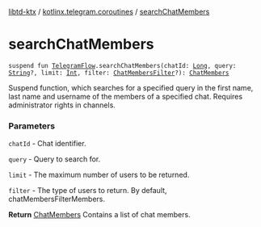 [libtd-ktx](../index.md) / [kotlinx.telegram.coroutines](index.md) / [searchChatMembers](./search-chat-members.md)

# searchChatMembers

`suspend fun `[`TelegramFlow`](../kotlinx.telegram.core/-telegram-flow/index.md)`.searchChatMembers(chatId: `[`Long`](https://kotlinlang.org/api/latest/jvm/stdlib/kotlin/-long/index.html)`, query: `[`String`](https://kotlinlang.org/api/latest/jvm/stdlib/kotlin/-string/index.html)`?, limit: `[`Int`](https://kotlinlang.org/api/latest/jvm/stdlib/kotlin/-int/index.html)`, filter: `[`ChatMembersFilter`](https://tdlibx.github.io/td/docs/org/drinkless/td/libcore/telegram/TdApi/ChatMembersFilter.html)`?): `[`ChatMembers`](https://tdlibx.github.io/td/docs/org/drinkless/td/libcore/telegram/TdApi/ChatMembers.html)

Suspend function, which searches for a specified query in the first name, last name and username
of the members of a specified chat. Requires administrator rights in channels.

### Parameters

`chatId` - Chat identifier.

`query` - Query to search for.

`limit` - The maximum number of users to be returned.

`filter` - The type of users to return. By default, chatMembersFilterMembers.

**Return**
[ChatMembers](https://tdlibx.github.io/td/docs/org/drinkless/td/libcore/telegram/TdApi/ChatMembers.html) Contains a list of chat members.

